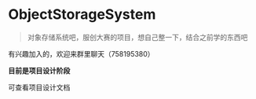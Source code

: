 # ObjectStorageSystem
> 对象存储系统吧，服创大赛的项目，想自己整一下，结合之前学的东西吧

有兴趣加入的，欢迎来群里聊天（758195380）                                                                                                                                                                                                                                                                                   

**目前是项目设计阶段**

可查看项目设计文档
